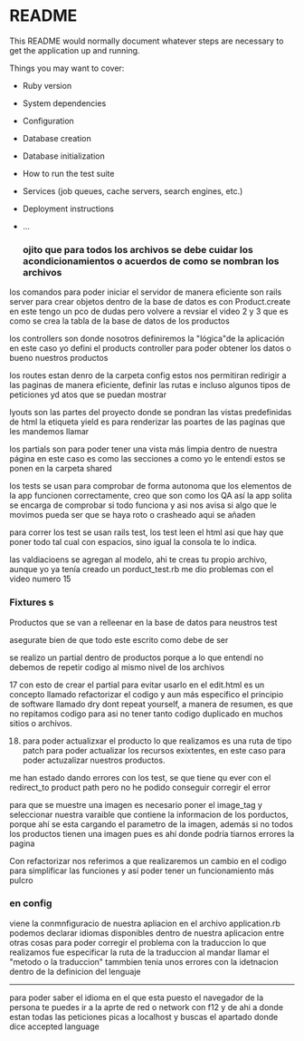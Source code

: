 # README

This README would normally document whatever steps are necessary to get the
application up and running.

Things you may want to cover:

* Ruby version

* System dependencies

* Configuration

* Database creation

* Database initialization

* How to run the test suite

* Services (job queues, cache servers, search engines, etc.)

* Deployment instructions

* ...
  ### ojito que para todos los archivos se debe cuidar los acondicionamientos o acuerdos de como se nombran los archivos

los comandos para poder iniciar el servidor de manera eficiente son rails server
para crear objetos dentro de la base de datos es con Product.create
en este tengo un pco de dudas pero volvere a revsiar el video 2 y 3 que es como se crea la tabla de la base de datos de los productos

los controllers son donde nosotros definiremos la "lógica"de la aplicación en este caso yo defini el products controller para poder obtener los datos o bueno nuestros productos

los routes estan denro de la carpeta config estos nos permitiran redirigir a las paginas de manera eficiente, definir las rutas e incluso algunos tipos de peticiones yd atos que se puedan mostrar

lyouts son las partes del proyecto donde se pondran las vistas predefinidas de html la etiqueta yield es para renderizar las poartes de las paginas que les mandemos llamar


los partials son para poder tener una vista más limpia dentro de nuestra página 
en este caso es como las secciones a como yo le entendí
estos se ponen en la carpeta shared


los tests
se usan para comprobar de forma autonoma que los elementos de la app funcionen correctamente, creo que son como los QA
así la app solita se encarga de comprobar si todo funciona y asi nos avisa si algo que le movimos pueda ser que se haya roto o crasheado
aqui se añaden

para correr los test se usan rails test, los test leen el html asi que hay que poner todo tal cual con espacios, sino igual la consola te lo indica.


las valdiacioens se agregan al modelo, ahi te creas tu propio archivo, aunque yo ya tenía creado un porduct_test.rb me dio problemas con el video numero 15

### Fixtures s
Productos que se van a relleenar en la base de datos para neustros test

asegurate bien de que todo este escrito como debe de ser

se realizo un partial dentro de productos porque a lo que entendí no debemos de repetir codigo al mismo nivel de los archivos 

17 con esto de crear el partial para evitar usarlo en el edit.html es un concepto llamado refactorizar el codigo y aun más especifico el principio de software llamado dry dont repeat yourself, a manera de resumen, es que no repitamos  codigo para asi no tener tanto codigo duplicado en muchos sitios o archivos.

18. para poder actualizxar el producto lo que realizamos es una ruta de tipo patch para poder actualizar los recursos exixtentes, en este caso para poder actuzalizar nuestros productos.

me han estado dando errores con los test, se que tiene qu ever con el redirect_to product path pero no he podido conseguir corregir el error


para que se muestre una imagen es necesario poner el image_tag y seleccionar nuestra varaible que contiene la informacion de los porductos, porque ahí se esta cargando el parametro de la imagen, además si no todos los productos tienen una imagen pues es ahí donde podría tiarnos errores la pagina

Con refactorizar nos referimos a que realizaremos un cambio en el codigo para simplificar las funciones y así poder tener un funcionamiento más pulcro 

### en config 
viene la conmnfiguracio de nuestra apliacion en  el archivo application.rb  podemos declarar idiomas disponibles dentro de nuestra aplicacion entre otras cosas
para poder corregir el problema con la traduccion lo que realizamos fue especificar la ruta de la traduccion al mandar llamar el "metodo o la traduccion" tammbien tenia unos errores con la idetnacion dentro de la definicion del lenguaje


----------------------------------------------------------------

para poder saber el idioma en el que esta puesto el navegador de la persona te puedes ir a la aprte de red o network con f12 y de ahi a donde estan todas las peticiones picas a localhost y buscas el apartado donde dice accepted language